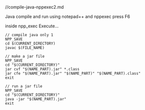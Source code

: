 //compile-java-nppexec2.md

Java compile and run using notepad++ and nppexec
press F6

inside npp_exec Execute...
```
// compile java only 1
NPP_SAVE
cd $(CURRENT_DIRECTORY)
javac $(FILE_NAME)
```

```
// make a jar file
NPP_SAVE
cd "$(CURRENT_DIRECTORY)"
jar cvf "$(NAME_PART).jar" *.class
jar cfe "$(NAME_PART).jar" "$(NAME_PART)" "$(NAME_PART).class"
exit
```

```
// run a jar file
NPP_SAVE
cd "$(CURRENT_DIRECTORY)" 
java -jar "$(NAME_PART).jar"
exit
```
